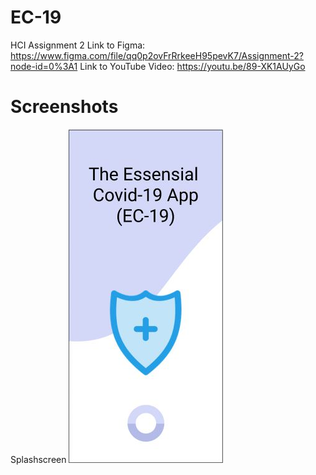 # EC-19
HCI Assignment 2
Link to Figma: https://www.figma.com/file/qq0p2ovFrRrkeeH95pevK7/Assignment-2?node-id=0%3A1
Link to YouTube Video: https://youtu.be/89-XK1AUyGo

# Screenshots

Splashscreen
![alt text](https://raw.githubusercontent.com/clarksoc/EC-19/main/1.%20Splashscreen.JPG)

